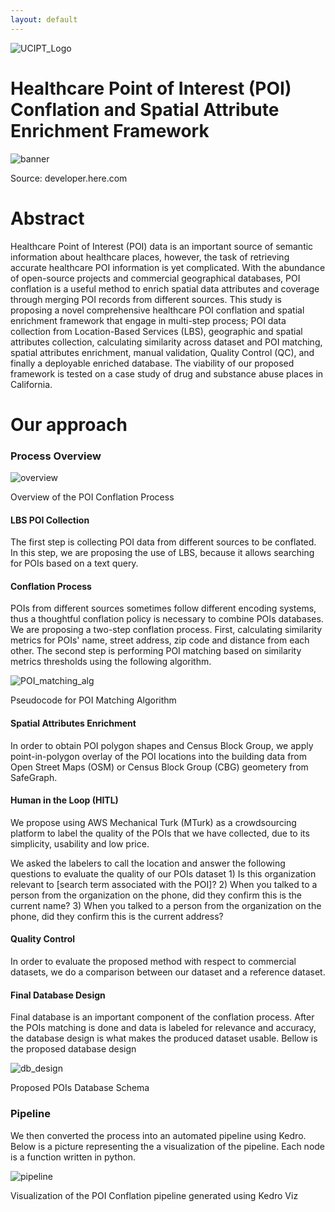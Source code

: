 ```yaml
---
layout: default
---
```


![UCIPT_Logo](./img/UCIPT_Logo.jpg)

# Healthcare Point of Interest (POI) Conflation and Spatial Attribute Enrichment Framework

![banner](./img/istock-points-of-interest.jpg)

Source: developer.here.com

# Abstract

Healthcare Point of Interest (POI) data is an important source of semantic information about healthcare places, however, the task of retrieving accurate healthcare POI information is yet complicated. With the abundance of open-source projects and commercial geographical databases, POI conflation is a useful method to enrich spatial data attributes and coverage through merging POI records from different sources. This study is proposing a novel comprehensive healthcare POI conflation and spatial enrichment framework that engage in multi-step process; POI data collection from Location-Based Services (LBS), geographic and spatial attributes collection, calculating similarity across dataset and POI matching, spatial attributes enrichment, manual validation, Quality Control (QC), and finally a deployable enriched database. The viability of our proposed framework is tested on a case study of drug and substance abuse places in California. 


# Our approach

### Process Overview

![overview](./img/process_overview.jpg)

Overview of the POI Conflation Process

#### LBS POI Collection 

The first step is collecting POI data from different sources to be conflated. In this step, we are proposing the use of LBS, because it allows searching for POIs based on a text query. 

#### Conflation Process

POIs from different sources sometimes follow different encoding systems, thus a thoughtful conflation policy is necessary to combine POIs databases. We are proposing a two-step conflation process. First, calculating similarity metrics for POIs' name, street address, zip code and distance from each other. The second step is performing POI matching based on similarity metrics thresholds using the following algorithm. 

![POI_matching_alg](./img/POI_matching.png)

Pseudocode for POI Matching Algorithm

#### Spatial Attributes Enrichment 

In order to obtain POI polygon shapes and Census Block Group, we apply point-in-polygon overlay of the POI locations into the building data from Open Street Maps (OSM) or Census Block Group (CBG) geometery from SafeGraph. 


#### Human in the Loop (HITL)

We propose using AWS Mechanical Turk (MTurk) as a crowdsourcing platform to label the quality of the POIs that we have collected, due to its simplicity, usability and low price.

We asked the labelers to call the location and answer the following questions to evaluate the quality of our POIs dataset 1) Is this organization relevant to [search term associated with the POI]? 2) When you talked to a person from the organization on the phone, did they confirm this is the current name? 3) When you talked to a person from the organization on the phone, did they confirm this is the current address? 

#### Quality Control

In order to evaluate the proposed method with respect to commercial datasets, we do a comparison between our dataset and a reference dataset. 

#### Final Database Design 

Final database is an important component of the conflation process. After the POIs matching is done and data is labeled for relevance and accuracy, the database design is what makes the produced dataset usable. Bellow is the proposed database design 

![db_design](./img/database_design.png)

Proposed POIs Database Schema

### Pipeline 

We then converted the process into an automated pipeline using Kedro. Below is a picture representing the a visualization of the pipeline. Each node is a function written in python.

![pipeline](./img/pipeline.png)

Visualization of the POI Conflation pipeline generated using Kedro Viz

